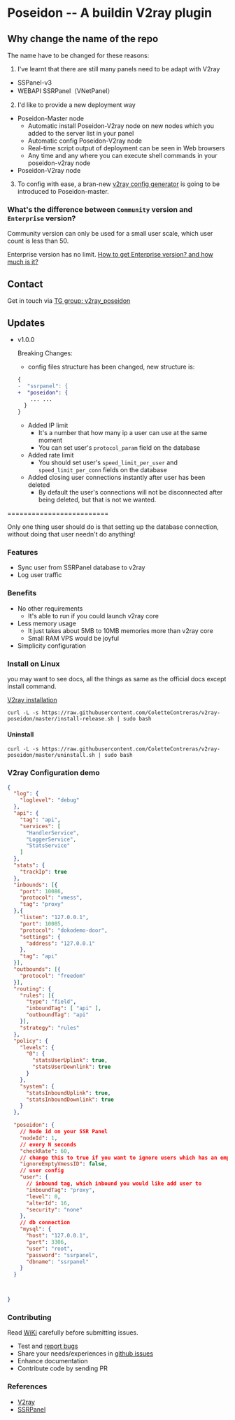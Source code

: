 # Poseidon -- A buildin V2ray plugin

## Why change the name of the repo

The name have to be changed for these reasons:

1. I've learnt that there are still many panels need to be adapt with V2ray
  - SSPanel-v3
  - WEBAPI SSRPanel（VNetPanel）
2. I'd like to provide a new deployment way
  - Poseidon-Master node
    - Automatic install Poseidon-V2ray node on new nodes which you added to the server list in your panel
    - Automatic config Poseidon-V2ray node
    - Real-time script output of deployment can be seen in Web browsers
    - Any time and any where you can execute shell commands in your poseidon-v2ray node
  - Poseidon-V2ray node
3. To config with ease, a bran-new [v2ray config generator](https://github.com/ColetteContreras/poseidon-v2ray-config-generator) is going to be introduced to Poseidon-master.

### What's the difference between `Community` version and `Enterprise` version?

Community version can only be used for a small user scale, which user count is less than 50.

Enterprise version has no limit. [How to get Enterprise version? and how much is it?](https://github.com/ColetteContreras/v2ray-poseidon/wiki/How-to-get-Enterprise-version%3F-and-how-much-is-it%3F)


## Contact

Get in touch via [TG group: v2ray_poseidon](https://t.me/v2ray_poseidon)

## Updates

- v1.0.0

  Breaking Changes:

  - config files structure has been changed, new structure is:

  ```diff
  {
  -  "ssrpanel": {
  +  "poseidon": {
      ... ... 
    }
  }
  ```
  
  - Added IP limit
    - It's a number that how many ip a user can use at the same moment
    - You can set user's `protocol_param` field on the database
  - Added rate limit
    - You should set user's `speed_limit_per_user` and `speed_limit_per_conn` fields on the database
  - Added closing user connections instantly after user has been deleted
    - By default the user's connections will not be disconnected after being deleted, but that is not we wanted.

=========================

Only one thing user should do is that setting up the database connection, without doing that user needn't do anything!

### Features

- Sync user from SSRPanel database to v2ray
- Log user traffic

### Benefits

- No other requirements
  - It's  able to run if you could launch v2ray core
- Less memory usage
  - It just takes about 5MB to 10MB memories more than v2ray core
  - Small RAM VPS would be joyful
- Simplicity configuration

### Install on Linux

you may want to see docs, all the things as same as the official docs except install command.

[V2ray installation](https://www.v2ray.com/en/welcome/install.html)

```
curl -L -s https://raw.githubusercontent.com/ColetteContreras/v2ray-poseidon/master/install-release.sh | sudo bash
```

#### Uninstall

```
curl -L -s https://raw.githubusercontent.com/ColetteContreras/v2ray-poseidon/master/uninstall.sh | sudo bash
```

### V2ray Configuration demo

```json
{
  "log": {
    "loglevel": "debug"
  },
  "api": {
    "tag": "api",
    "services": [
      "HandlerService",
      "LoggerService",
      "StatsService"
    ]
  },
  "stats": {
    "trackIp": true
  },
  "inbounds": [{
    "port": 10086,
    "protocol": "vmess",
    "tag": "proxy"
  },{
    "listen": "127.0.0.1",
    "port": 10085,
    "protocol": "dokodemo-door",
    "settings": {
      "address": "127.0.0.1"
    },
    "tag": "api"
  }],
  "outbounds": [{
    "protocol": "freedom"
  }],
  "routing": {
    "rules": [{
      "type": "field",
      "inboundTag": [ "api" ],
      "outboundTag": "api"
    }],
    "strategy": "rules"
  },
  "policy": {
    "levels": {
      "0": {
        "statsUserUplink": true,
        "statsUserDownlink": true
      }
    },
    "system": {
      "statsInboundUplink": true,
      "statsInboundDownlink": true
    }
  },

  "poseidon": {
    // Node id on your SSR Panel
    "nodeId": 1,
    // every N seconds
    "checkRate": 60,
    // change this to true if you want to ignore users which has an empty vmess_id
    "ignoreEmptyVmessID": false,
    // user config
    "user": {
      // inbound tag, which inbound you would like add user to
      "inboundTag": "proxy",
      "level": 0,
      "alterId": 16,
      "security": "none"
    },
    // db connection
    "mysql": {
      "host": "127.0.0.1",
      "port": 3306,
      "user": "root",
      "password": "ssrpanel",
      "dbname": "ssrpanel"
    }
  }



}
```

### Contributing

Read [WiKi](https://github.com/ColetteContreras/v2ray-ssrpanel-plugin/wiki) carefully before submitting issues.

- Test and [report bugs](https://github.com/ColetteContreras/v2ray-ssrpanel-plugin/issues)
- Share your needs/experiences in [github issues](https://github.com/ColetteContreras/v2ray-ssrpanel-plugin/issues)
- Enhance documentation
- Contribute code by sending PR

### References

- [V2ray](https://github.com/v2ray/v2ray-core)
- [SSRPanel](https://github.com/ssrpanel/SSRPanel)
